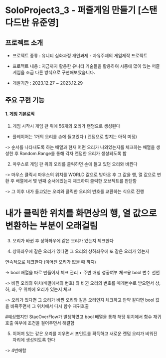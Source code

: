 # SoloProject3_3 - 퍼즐게임 만들기 [스탠다드반 유준영]


## 프로젝트 소개

- 프로젝트 종류 : 유니티 심화과정 개인과제 - 자유주제의 게임제작 프로젝트
  
- 프로젝트 내용 : 지금까지 활용한 유니티 기술들을 활용하여 시중에 많이 있는 퍼즐게임을 조금 다른 방식으로 구현해보았습니다.
    
- 개발기간 : 2023.12.27 ~ 2023.12.29



## 주요 구현 기능


#### 1. 게임 기본로직


1. 게임 시작시 게임 판 위에 56개의 오리가 랜덤으로 생성된다

+ 플레이어는 1개의 오리를 손에 들고있다 ( 랜덤으로 할지는 아직 미정)

-> 순서를 나타내도록 하는 배열과 현재 어떤 오리가 나와있는지를 체크하는 배열을 생성한 후 Random.Range를 통해 각자 랜덤한 오리가 생성되도록 함



2. 마우스로 게임 판 위의 오리를 클릭하면 손에 들고 있던 오리와 바뀐다

-> 마우스 클릭시 마우스의 위치를 WORLD 값으로 받아온 후 그 값을 행, 열 값으로 변환 후 배열에서 몇 번째 순서에있는지 체크하여 클릭한 오브젝트를 판단함

-> 그 이후 내가 들고있는 오리와 클릭한 오리의 번호를 교환하는 식으로 진행

# 내가 클릭한 위치를 화면상의 행, 열 값으로 변환하는 부분이 오래걸림



3. 오리가 바뀐 후 상하좌우에 같은 오리가 있는지 체크한다

4. 상하좌우에 같은 오리가 있다면 그 오리의 상하좌우에 또 같은 오리가 있는지

연속적으로 체크한다 (이어진 오리가 없을 때 까지)

-> bool 배열을 따로 만들어서 체크 관리 + 주변 매칭 성공여부 체크용 bool 변수 선언

-> 바뀐 오리의 위치(배열에서의 번호) 와 바뀐 오리의 번호를 매개변수로 받으면서 상, 하, 좌, 우 위치에 오리가 있는지 체크

-> 오리가 있다면 그 오리가 바뀐 오리와 같은 오리인지 체크하고 만약 같다면 bool 값을 바꿔주면서 그 위치에서 다시 함수 재귀호출

#예상했지만 StacOverFlow가 발생하였고 bool 배열을 통해 해당 위치에서 함수 재귀호출 여부에 조건을 걸어주면서 해결함



5. 이어져 있는 같은 오리를 지우면서 포인트를 획득하고 새로운 랜덤 오리가 비워진 자리에 생성되도록 한다

-> 4번에함 
